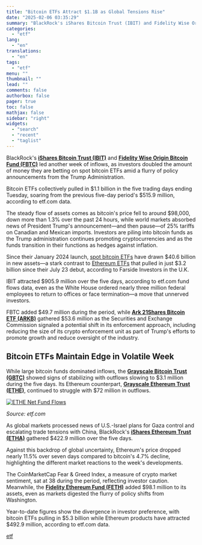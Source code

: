 ```yaml
---
title: "Bitcoin ETFs Attract $1.1B as Global Tensions Rise"
date: "2025-02-06 03:35:29"
summary: "BlackRock's iShares Bitcoin Trust (IBIT) and Fidelity Wise Origin Bitcoin Fund (FBTC) led another week of inflows, as investors doubled the amount of money they are betting on spot bitcoin ETFs amid a flurry of policy announcements from the Trump Administration.Bitcoin ETFs collectively pulled in $1.1 billion in the five..."
categories:
  - "etf"
lang:
  - "en"
translations:
  - "en"
tags:
  - "etf"
menu: ""
thumbnail: ""
lead: ""
comments: false
authorbox: false
pager: true
toc: false
mathjax: false
sidebar: "right"
widgets:
  - "search"
  - "recent"
  - "taglist"
---
```


BlackRock's [**iShares Bitcoin Trust (IBIT)**](https://ibit) and [**Fidelity Wise Origin Bitcoin Fund (FBTC)**](https://fbtc) led another week of inflows, as investors doubled the amount of money they are betting on spot bitcoin ETFs amid a flurry of policy announcements from the Trump Administration.

Bitcoin ETFs collectively pulled in $1.1 billion in the five trading days ending Tuesday, soaring from the previous five-day period's $515.9 million, according to etf.com data.

The steady flow of assets comes as bitcoin's price fell to around $98,000, down more than 1.3% over the past 24 hours, while world markets absorbed news of President Trump's announcement—and then pause—of 25% tariffs on Canadian and Mexican imports. Investors are piling into bitcoin funds as the Trump administration continues promoting cryptocurrencies and as the funds transition in their functions as hedges against inflation.

Since their January 2024 launch, [spot bitcoin ETFs](/topics/bitcoin) have drawn $40.6 billion in new assets—a stark contrast to [Ethereum ETFs](/topics/ethereum) that pulled in just $3.2 billion since their July 23 debut, according to Farside Investors in the U.K.

IBIT attracted $905.9 million over the five days, according to etf.com fund flows data, even as the White House ordered nearly three million federal employees to return to offices or face termination—a move that unnerved investors.

FBTC added $49.7 million during the period, while [**Ark 21Shares Bitcoin ETF (ARKB)**](/arkb) gathered $53.6 million as the Securities and Exchange Commission signaled a potential shift in its enforcement approach, including reducing the size of its crypto enforcement unit as part of Trump's efforts to promote growth and reduce oversight of the industry.

Bitcoin ETFs Maintain Edge in Volatile Week
-------------------------------------------

While large bitcoin funds dominated inflows, the [**Grayscale Bitcoin Trust (GBTC)**](/gbtc) showed signs of stabilizing with outflows slowing to $3.1 million during the five days. Its Ethereum counterpart, [**Grayscale Ethereum Trust (ETHE)**](/ethe), continued to struggle with $72 million in outflows.

[![ETHE Net Fund Flows](/sites/default/files/inline-images/image_359.png)](/ethe)

*Source: etf.com*

As global markets processed news of U.S.-Israel plans for Gaza control and escalating trade tensions with China, BlackRock's [**iShares Ethereum Trust (ETHA)**](/etha) gathered $422.9 million over the five days.

Against this backdrop of global uncertainty, Ethereum's price dropped nearly 11.5% over seven days compared to bitcoin's 4.7% decline, highlighting the different market reactions to the week's developments.

The CoinMarketCap Fear & Greed Index, a measure of crypto market sentiment, sat at 38 during the period, reflecting investor caution. Meanwhile, the [**Fidelity Ethereum Fund (FETH)**](/feth) added $98.1 million to its assets, even as markets digested the flurry of policy shifts from Washington.

Year-to-date figures show the divergence in investor preference, with bitcoin ETFs pulling in $5.3 billion while Ethereum products have attracted $492.9 million, according to etf.com data.

[etf](https://www.etf.com/sections/news/bitcoin-etfs-attract-11b-global-tensions-rise)
